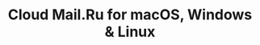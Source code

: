 ---
name: Cloud Mail.Ru
url: 'https://cloud.mail.ru/'
category: Productivity
title: 'Cloud Mail.Ru for macOS, Windows & Linux'
key: cloud-mailru

---